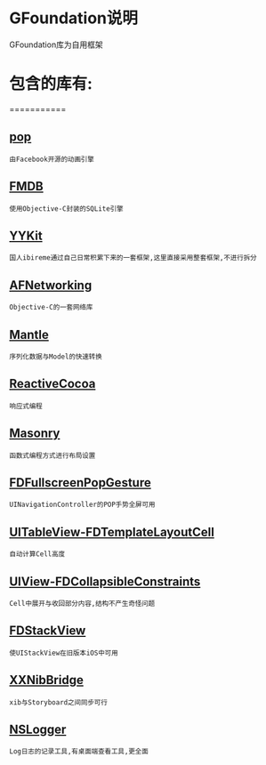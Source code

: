 GFoundation说明
===========

GFoundation库为自用框架

# 包含的库有:
===========
## [pop](https://github.com/facebook/pop "Facebook/pop")
	由Facebook开源的动画引擎
## [FMDB](https://github.com/ccgus/fmdb "ccgus/fmdb")
	使用Objective-C封装的SQLite引擎
## [YYKit](https://github.com/ibireme/YYKit "ibireme/YYKit")
	国人ibireme通过自己日常积累下来的一套框架,这里直接采用整套框架,不进行拆分
## [AFNetworking](https://github.com/AFNetworking/AFNetworking "AFNetworking/AFNetworking")
	Objective-C的一套网络库
## [Mantle](https://github.com/Mantle/Mantle "Mantle/Mantle")
	序列化数据与Model的快速转换
## [ReactiveCocoa](https://github.com/ReactiveCocoa/ReactiveCocoa "ReactiveCocoa/ReactiveCocoa")
	响应式编程
## [Masonry](https://github.com/SnapKit/Masonry "SnapKit/Masonry")
	函数式编程方式进行布局设置
## [FDFullscreenPopGesture](https://github.com/forkingdog/FDFullscreenPopGesture "forkingdog/FDFullscreenPopGesture")
	UINavigationController的POP手势全屏可用
## [UITableView-FDTemplateLayoutCell](https://github.com/forkingdog/UITableView-FDTemplateLayoutCell "forkingdog/UITableView-FDTemplateLayoutCell")
	自动计算Cell高度
## [UIView-FDCollapsibleConstraints](https://github.com/forkingdog/UIView-FDCollapsibleConstraints "forkingdog/UIView-FDCollapsibleConstraints")
	Cell中展开与收回部分内容,结构不产生奇怪问题
## [FDStackView](https://github.com/forkingdog/FDStackView "forkingdog/FDStackView")
	使UIStackView在旧版本iOS中可用
## [XXNibBridge](https://github.com/sunnyxx/XXNibBridge "sunnyxx/XXNibBridge")
	xib与Storyboard之间同步可行
## [NSLogger](https://github.com/fpillet/NSLogger "fpillet/NSLogger")
	Log日志的记录工具,有桌面端查看工具,更全面